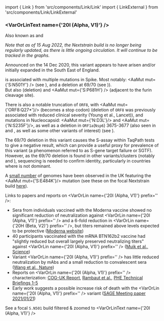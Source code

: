 import { Link } from 'src/components/Link/Link'
import { LinkExternal } from 'src/components/Link/LinkExternal'


<MdxContent filepath="clusters/VoCHeader.md" />

### <VarOrLinText name={'20I (Alpha, V1)'} />
Also known as <VarOrLin name="20I (Alpha, V1)" invert={true} /> and <Who name="Alpha" />

_Note that as of 15 Aug 2022, the Nextstrain build is no longer being regularly updated, as there is little ongoing circulation. It will continue to be tracked in the graphs._

Announced on the 14 Dec 2020, this variant appears to have arisen and/or initially expanded in the South East of England.

<VarOrLin name="20I (Alpha, V1)" /> is associated with multiple mutations in Spike. Most notably: <AaMut mut={'S:N501Y'} /> (see <Mut name="S:N501" />), and a deletion at 69/70 (see <Mut name="S:H69-" />)). <br/>
But also <Mut name="S:Y144-" /> (deletion) and <AaMut mut={'S:P681H'} /> (adjacent to the furin cleavage site).

There is also a notable truncation of <code>ORF8</code>, with <AaMut mut={'ORF8:Q27*'}/> (becomes a stop codon) (deletion of <code>ORF8</code> was previously associated with reduced clinical severity (<LinkExternal href="https://www.thelancet.com/article/S0140-6736(20)31757-8/fulltext">Young et al., Lancet</LinkExternal>)), and mutations in Nucleocapsid: <AaMut mut={'N:D3L'}/> and <AaMut mut={'N:S235F'}/>, as well as a deletion in <code>ORF1a</code>(<code>Nsp6</code>) 3675-3677 (also seen in <VarOrLin name="20H (Beta, V2)" prefix=""/> and <VarOrLin name="20J (Gamma, V3)" prefix=""/>, as well as some other variants of interest) (see <Mut name="ORF1a:S3675"/>).

The 69/70 deletion in this variant causes the S-assay within TaqPath tests to give a negative result, which can provide a useful proxy for prevalence of this variant (a phenomenon referred to as S-gene target failure or SGTF). However, as the 69/70 deletion is found in other variants/clusters (notably <VarOrLin name="20A/S:439K"/> and <Mut name="S:Y453F"/>), sequencing is needed to confirm identity, particularly in countries where <VarOrLin name="20I (Alpha, V1)" prefix=""/> is not dominant. 

A [small number](https://assets.publishing.service.gov.uk/government/uploads/system/uploads/attachment_data/file/957504/Variant_of_Concern_VOC_202012_01_Technical_Briefing_5_England.pdf) of <VarOrLin name="20I (Alpha, V1)" prefix=""/> genomes have been observed in the UK featuring the <AaMut mut={'S:E484K'}/> mutation (see these on the focal <Mut name="S:E484"/> Nextstrain build [here](https://nextstrain.org/groups/neherlab/ncov/S.E484?c=gt-S_484&gt=S.484K&label=clade:20I%20%28Alpha,%20V1%29)). 

Links to papers and reports on <VarOrLin name={'20I (Alpha, V1)'} prefix='' />:
- Sera from individuals vaccined with the Moderna vaccine showed no significant reduction of neutralization against <VarOrLin name={'20I (Alpha, V1)'} prefix='' /> and a 6-fold reduction in <VarOrLin name={'20H (Beta, V2)'} prefix='' />, but titers remained above levels expected to be protective ([Moderna website](https://investors.modernatx.com/news-releases/news-release-details/moderna-covid-19-vaccine-retains-neutralizing-activity-against))
- 40 participants vaccinated with the mRNA BTN162b2 vaccine had "slightly reduced but overall largely preserved neutralizing titers" against <VarOrLin name={'20I (Alpha, V1)'} prefix='' /> ([Muik et al., Science](https://science.sciencemag.org/content/early/2021/01/28/science.abg6105.full))
- Variant <VarOrLin name={'20I (Alpha, V1)'} prefix='' /> has little reduced neutralization by mAbs and a small reduction to convalescent sera ([Wang et al., Nature](https://www.nature.com/articles/s41586-021-03398-2))
- Reports on <VarOrLin name={'20I (Alpha, V1)'} prefix='' /> characterization: [COG-UK Report](https://www.cogconsortium.uk/news_item/update-on-new-sars-cov-2-variant-and-how-cog-uk-tracks-emerging-mutations/), [Rambaut et al.](https://virological.org/t/preliminary-genomic-characterisation-of-an-emergent-sars-cov-2-lineage-in-the-uk-defined-by-a-novel-set-of-spike-mutations/563), [PHE Technical Briefings 1-5](https://www.gov.uk/government/publications/investigation-of-novel-sars-cov-2-variant-variant-of-concern-20201201)
- Early work suggests a possible increase risk of death with the <VarOrLin name={'20I (Alpha, V1)'} prefix='' /> variant ([SAGE Meeting paper 2021/01/21](https://assets.publishing.service.gov.uk/government/uploads/system/uploads/attachment_data/file/955239/NERVTAG_paper_on_variant_of_concern__VOC__B.1.1.7.pdf))

See a <LinkExternal href="https://nextstrain.org/groups/neherlab/ncov/S.N501?c=gt-S_501&label=clade:20I%20%28Alpha,%20V1%29&p=grid&r=country">focal `S.N501` build filtered & zoomed to <VarOrLinText name={'20I (Alpha, V1)'} /></LinkExternal>
